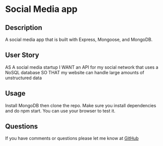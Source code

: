 # Social Media app

## Description

A social media app that is built with Express, Mongoose, and MongoDB.

## User Story

AS A social media startup
I WANT an API for my social network that uses a NoSQL database
SO THAT my website can handle large amounts of unstructured data

## Usage

Install MongoDB then clone the repo. Make sure you install dependencies and do npm start. You can use your browser to test it.

## Questions

If you have comments or questions please let me know at [GitHub](https://www.github.com/zwhumphrey)
